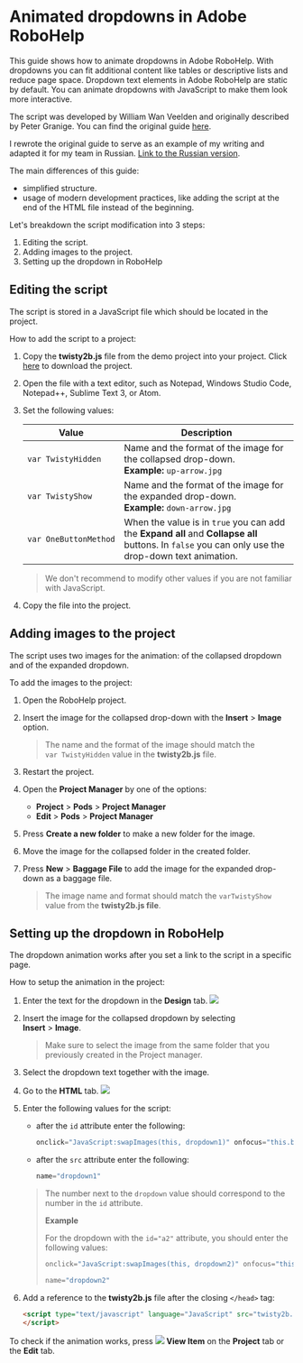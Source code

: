 # Animated dropdowns in Adobe RoboHelp

This guide shows how to animate dropdowns in Adobe RoboHelp. With dropdowns you can fit additional content like tables or descriptive lists and reduce page space. Dropdown text elements in Adobe RoboHelp are static by default. You can animate dropdowns with JavaScript to make them look more interactive.

The script was developed by William Wan Veelden and originally described by Peter Granige. You can find the original guide [here](http://www.grainge.org/pages/authoring/twisty/twisty.htm).

I rewrote the original guide to serve as an example of my writing and adapted it for my team in Russian. [Link to the Russian version](https://drive.google.com/file/d/1vUUZudliSnd4n-I0Nd208lO-E1LaPE8J/view).

The main differences of this guide:

- simplified structure.
- usage of modern development practices, like adding the script at the end of the HTML file instead of the beginning.

Let's breakdown the script modification into 3 steps:

1. Editing the script.
2. Adding images to the project.
3. Setting up the dropdown in RoboHelp

## Editing the script

The script is stored in a JavaScript file which should be located in the project.

How to add the script to a project:

1. Copy the **twisty2b.js** file from the demo project into your project. Click [here](http://www.grainge.org/pages/authoring/twisty/rh8_twisty2b.zip) to download the project.

2. Open the file with a text editor, such as Notepad, Windows Studio Code, Notepad++, Sublime Text 3, or Atom.

3. Set the following values:

   | Value                 | Description                                                  |
   | --------------------- | ------------------------------------------------------------ |
   | `var TwistyHidden`    | Name and the format of the image for the collapsed drop-down.<br>**Example:** `up-arrow.jpg` |
   | `var TwistyShow`      | Name and the format of the image for the expanded drop-down.<br>**Example:** `down-arrow.jpg` |
   | `var OneButtonMethod` | When the value is in `true` you can add the **Expand all** and **Collapse all** buttons. In `false` you can only use the drop-down text animation. |

   > We don't recommend to modify other values if you are not familiar with JavaScript.

4. Copy the file into the project.

## Adding images to the project

The script uses two images for the animation: of the collapsed dropdown and of the expanded dropdown.

To add the images to the project:

1. Open the RoboHelp project.

2. Insert the image for the collapsed drop-down with the **Insert** > **Image** option.

   > The name and the format of the image should match the `var TwistyHidden` value in the **twisty2b.js** file.

3. Restart the project.

4. Open the **Project Manager** by one of the options:

   - **Project** > **Pods** > **Project Manager**
   - **Edit** > **Pods** > **Project Manager**

5. Press **Create a new folder** to make a new folder for the image.

6. Move the image for the collapsed folder in the created folder.

7. Press **New** > **Baggage File** to add the image for the expanded drop-down as a baggage file. 

   > The image name and format should match the `varTwistyShow` value from the **twisty2b.js file**.

## Setting up the dropdown in RoboHelp

The dropdown animation works after you set a link to the script in a specific page.

How to setup the animation in the project:

1. Enter the text for the dropdown in the **Design** tab.
   ![](C:\Users\user\Documents\ShareX\Screenshots\2020-06\RoboHTML_Pu4imtE5x8.png)

2. Insert the image for the collapsed dropdown by selecting **Insert** > **Image**.

   > Make sure to select the image from the same folder that you previously created in the Project manager.

3. Select the dropdown text together with the image.

4. Go to the **HTML** tab.
   ![](C:\Users\user\Documents\ShareX\Screenshots\2020-06\AcroRd32_gMYDDDYIFR.png)

5. Enter the following values for the script:

   - after the `id` attribute enter the following:

     ```javascript
     onclick="JavaScript:swapImages(this, dropdown1)" onfocus="this.blur()"
     ```

   - after the `src` attribute enter the following:

     ```javascript
     name="dropdown1"
     ```

   > The number next to the `dropdown` value should correspond to the number in the `id` attribute.
   >
   > **Example**
   >
   > For the dropdown with the `id="a2"` attribute, you should enter the following values:
   >
   > ```javascript
   > onclick="JavaScript:swapImages(this, dropdown2)" onfocus="this.blur()"
   > ```
   >
   > ```javascript
   > name="dropdown2"
   > ```

6. Add a reference to the **twisty2b.js** file after the closing `</head>` tag:

   ```html
   <script type="text/javascript" language="JavaScript" src="twisty2b.js">
   </script>
   ```

To check if the animation works, press ![](C:\Users\user\Documents\ShareX\Screenshots\2020-06\RoboHTML_E5r8v3uLJA.png) **View Item** on the **Project** tab or the **Edit** tab.

